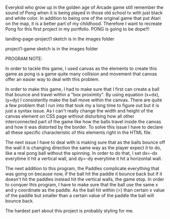Everykid who grow up in the golden age of Arcade game still remember the sound of Pong when it is being played in those old school tv with just black and white color. In addition to being one of the original game that put Atari on the map, it is a better part of my childhood. Therefore I want to recreate Pong for this first project in my portfolio. PONG is going to be dope!!!

landing-page-project1 sketch is in the images folder

project1-game sketch is in the images folder

PROGRAM NOTE:

In order to tackle this game, I used canvas as the elements to create this game as pong is a game quite many collision and movement that canvas offer an easier way to deal with this problem. 

In order to make this game, I had to make sure that I first can create a ball that bounce and travel within a "box proximity". By using equation (x+dx), (y+dy) I consistently make the ball move within the canvas. There are quite a few problem that I run into that took my a long time to figure out but it is just a syntax issue. As I can't really change the width and height of the canvas element on CSS page without disturbing how all other interconnected part of the game like how the balls travel inside the canvas and how it was distorted by the border. To solve this issue I have to declare all these specific characteristic of this elements right in the HTML file. 

The next issue I have to deal with is making sure that as the balls bounce off the wall it is changing direction the same way as the player expect it to do, like a real pong ball without the spinning. In order to do that, I set dx=-dx everytime it hit a vertical wall, and dy=-dy everytime it hit a horizontal wall.

The next addition to this program, the Paddles complicate everything that was going on because now, if the ball hit the paddle it bounce back but if it doesn't hit the paddles instead hit the vertical walls, the game stop. In order to conquer this program, I have to make sure that the ball use the same x and y coordinate as the paddle. As the ball hit within (>) than certain x value of the paddle but smaller than a certain value of the paddle the ball will bounce back. 

The hardest part about this project is probably styling for me.



